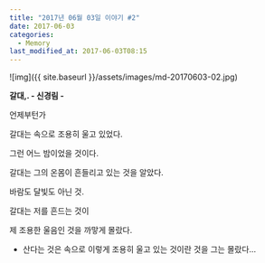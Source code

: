 ```yaml
---
title: "2017년 06월 03일 이야기 #2"
date: 2017-06-03
categories:
  - Memory
last_modified_at: 2017-06-03T08:15
---
```


![img]({{ site.baseurl }}/assets/images/md-20170603-02.jpg)

**갈대,. - 신경림 -**

언제부턴가 

갈대는 속으로 조용히 울고 있었다. 

그런 어느 밤이었을 것이다. 

갈대는 그의 온몸이 흔들리고 있는 것을 알았다. 

바람도 달빛도 아닌 것. 

갈대는 저를 흔드는 것이 

제 조용한 울음인 것을 까맣게 몰랐다. 

- 산다는 것은 속으로 이렇게 조용히 울고 있는 것이란 것을 그는 몰랐다...